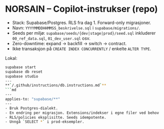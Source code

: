 # NORSAIN – Copilot-instrukser (repo)
- Stack: Supabase/Postgres. RLS fra dag 1. Forward-only migrasjoner.
- Navn: `YYYYMMDDHHMMSS_beskrivelse.sql` i `supabase/migrations/`.
- Seeds per miljø: `supabase/seeds/{dev|stage|prod}/seed.sql` inkluderer `00_ref_data.sql`, `01_dev_user.sql` osv.
- Zero-downtime: expand → backfill → switch → contract.
- Ikke transaksjon på `CREATE INDEX CONCURRENTLY` / enkelte `ALTER TYPE`.

Lokal:
```bash
supabase start
supabase db reset
supabase studio
---
**`/.github/instructions/db.instructions.md`**
```md
---
applies-to: "supabase/**"
---
- Bruk Postgres-dialekt.
- En endring per migrasjon. Extensions/indekser i egne filer ved behov.
- RLS/policies eksplisitte. Seeds idempotente.
- Unngå `SELECT *` i prod-eksempler.
